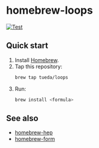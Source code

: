 homebrew-loops
==============

[![Test](https://github.com/tueda/homebrew-loops/workflows/Test/badge.svg?branch=master)](https://github.com/tueda/homebrew-loops/actions?query=branch:master)

Quick start
-----------
1. Install [Homebrew](https://brew.sh/).
2. Tap this repository:
   ```bash
   brew tap tueda/loops
   ```
3. Run:
   ```bash
   brew install <formula>
   ```


See also
--------
- [homebrew-hep](https://github.com/davidchall/homebrew-hep)
- [homebrew-form](https://github.com/tueda/homebrew-form)
